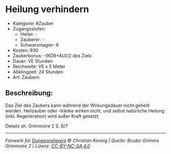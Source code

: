 # Heilung verhindern

- Kategorie: #Zauber
- Zugangsstufen:
  - Heiler: -
  - Zauberer: -
  - Schwarzmagier: 8
- Kosten: 930
- Zauberbonus: -(KÖR+AU)/2 des Ziels
- Dauer: VE Stunden
- Reichweite: VE x 5 Meter
- Abklingzeit: 24 Stunden
- Art: Zaubern

## Beschreibung:

Das Ziel des Zaubers kann während der Wirkungsdauer nicht geheilt werden. Heilzauber oder -tränke wirken nicht, und selbst natürliche Heilung (inkl. Regeneration) wird außer Kraft gesetzt. 



Details sh. Grimmoire 2 S. 6/7

---

_Fanwerk für [Dungeonslayers](https://www.dungeonslayers.net/) © Christian Kennig | Quelle: Bruder Grimms Grimmoire 2 | Lizenz: [CC-BY-NC-SA 4.0](https://creativecommons.org/licenses/by-nc-sa/4.0/deed.de)_
